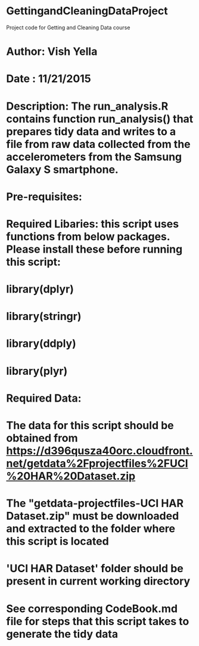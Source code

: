 # GettingandCleaningDataProject
Project code for Getting and Cleaning Data course


# Author: Vish Yella
# Date  : 11/21/2015
# Description:   The run_analysis.R contains function run_analysis() that prepares tidy data and writes to a file from raw data collected from the accelerometers from the Samsung Galaxy S smartphone.
# Pre-requisites:  
#       Required Libaries:  this script uses functions from below packages.  Please install these before running this script:
#               library(dplyr)
#               library(stringr)
#               library(ddply)
#               library(plyr)

#       Required Data: 
#               The data for this script should be obtained from https://d396qusza40orc.cloudfront.net/getdata%2Fprojectfiles%2FUCI%20HAR%20Dataset.zip 
#               The "getdata-projectfiles-UCI HAR Dataset.zip" must be downloaded and extracted to the folder where this script is located
#               'UCI HAR Dataset' folder should be present in current working directory

# See corresponding CodeBook.md file for steps that this script takes to generate the tidy data
